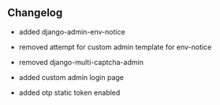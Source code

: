 ## Changelog

- added django-admin-env-notice

- removed attempt for custom admin template for env-notice

- removed django-multi-captcha-admin

- added custom admin login page

- added otp static token enabled
